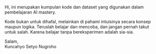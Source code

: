 Hi, ini merupakan kumpulan kode dan dataset yang digunakan dalam pembelajaran AI mastery.

Kode bukan untuk dihafal, melainkan di pahami intuisinya secara konsep maupun logika. Teruslah belajar dan mencoba, dan jangan pernah takut untuk salah. Karena belajar tanpa bereksperimen adalah sia-sia.

Salam,<br>
Kuncahyo Setyo Nugroho
